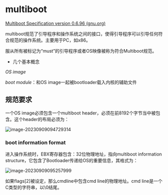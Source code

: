# multiboot

[Multiboot Specification version 0.6.96 (gnu.org)](https://www.gnu.org/software/grub/manual/multiboot/multiboot.html)

multiboot规范了引导程序和操作系统之间的接口，使得引导程序可以引导任何符合规范的操作系统。主要用于PC，如x86。

服从所有被标记为“must”的引导程序或者OS映像被称为符合Multiboot规范。

* 几个基本概念

*OS image*

*boot module*：和OS image一起被bootloader载入内核的辅助文件

## 规范要求

一个OS image必须包含一个multiboot header，必须在前8192个字节当中被包含。这个header的布局必须为：

![image-20230909094729314](https://mdpics4lgw.oss-cn-beijing.aliyuncs.com/aliyun/202309090947659.png)

### boot information format

进入操作系统时，EBX寄存器包含：32位物理地址，指向multiboot information structure，它包含了Bootloader传递给OS的重要信息，其格式为：

![image-20230909095257999](https://mdpics4lgw.oss-cn-beijing.aliyuncs.com/aliyun/202309090952114.png)

如果flags[2]被设定，那么cmdline中包含cmd line的物理地址。cmd line是一个C类型的字符串，以\0结尾。
